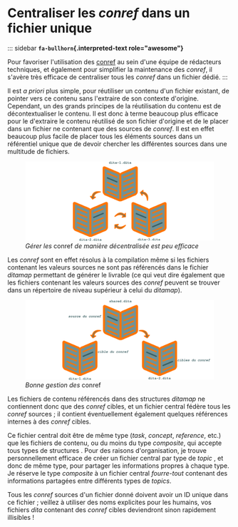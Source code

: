 # Centraliser les *conref* dans un fichier unique

::: sidebar
**`fa-bullhorn`{.interpreted-text role="awesome"}**

Pour favoriser l\'utilisation des [conref]() au sein d\'une équipe de
rédacteurs techniques, et également pour simplifier la maintenance des
*conref*, il s\'avère très efficace de centraliser tous les *conref*
dans un fichier dédié.
:::

Il est *a priori* plus simple, pour réutiliser un contenu d\'un fichier
existant, de pointer vers ce contenu sans l\'extraire de son contexte
d\'origine. Cependant, un des grands principes de la réutilisation du
contenu est de décontextualiser le contenu. Il est donc à terme beaucoup
plus efficace pour le d\'extraire le contenu réutilisé de son fichier
d\'origine et de le placer dans un fichier ne contenant que des sources
de *conref*. Il est en effet beaucoup plus facile de placer tous les
éléments sources dans un référentiel unique que de devoir chercher les
différentes sources dans une multitude de fichiers.

<figure>
<img src="graphics/conref-non-centralises.svg"
alt="graphics/conref-non-centralises.svg" />
<figcaption><em>Gérer les</em> conref <em>de manière décentralisée est
peu efficace</em></figcaption>
</figure>

Les *conref* sont en effet résolus à la compilation même si les fichiers
contenant les valeurs sources ne sont pas référencés dans le fichier
*ditamap* permettant de générer le livrable (ce qui veut dire également
que les fichiers contenant les valeurs sources des *conref* peuvent se
trouver dans un répertoire de niveau supérieur à celui du *ditamap*).

<figure>
<img src="graphics/conref.svg" alt="graphics/conref.svg" />
<figcaption><em>Bonne gestion des</em> conref</figcaption>
</figure>

Les fichiers de contenu référencés dans des structures *ditamap* ne
contiennent donc que des *conref* cibles, et un fichier central fédère
tous les *conref* sources ; il contient éventuellement également
quelques références internes à des *conref* cibles.

Ce fichier central doit être de même type (*task*, *concept*,
*reference*, etc.) que les fichiers de contenu, ou du moins du type
*composite*, qui accepte tous types de structures . Pour des raisons
d\'organisation, je trouve personnellement efficace de créer un fichier
central par type de *topic* , et donc de même type, pour partager les
informations propres à chaque type. Je réserve le type *composite* à un
fichier central *fourre-tout* contenant des informations partagées entre
différents types de *topics*.

Tous les *conref* sources d\'un fichier donné doivent avoir un ID unique
dans ce fichier ; veillez à utiliser des noms explicites pour les
humains, vos fichiers *dita* contenant des *conref* cibles deviendront
sinon rapidement illisibles !
